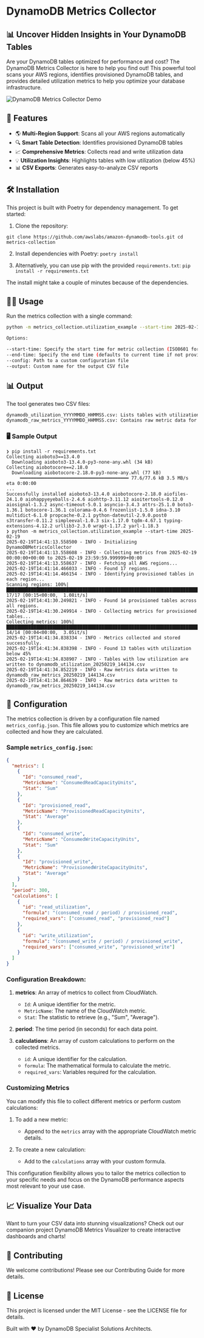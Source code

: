 # DynamoDB Metrics Collector

## 📊 Uncover Hidden Insights in Your DynamoDB Tables

Are your DynamoDB tables optimized for performance and cost? The DynamoDB Metrics Collector is here to help you find out! This powerful tool scans your AWS regions, identifies provisioned DynamoDB tables, and provides detailed utilization metrics to help you optimize your database infrastructure.

![DynamoDB Metrics Collector Demo](./documentation/metrics.gif)

## 🚀 Features

- 🌎 **Multi-Region Support**: Scans all your AWS regions automatically
- 🔍 **Smart Table Detection**: Identifies provisioned DynamoDB tables
- 📈 **Comprehensive Metrics**: Collects read and write utilization data
- 💡 **Utilization Insights**: Highlights tables with low utilization (below 45%)
- 📊 **CSV Exports**: Generates easy-to-analyze CSV reports

## 🛠 Installation

This project is built with Poetry for dependency management. To get started:

1. Clone the repository:

`git clone https://github.com/awslabs/amazon-dynamodb-tools.git cd metrics-collection`


2. Install dependencies with Poetry:
`poetry install`

3. Alternatively, you can use pip with the provided `requirements.txt`:
`pip install -r requirements.txt`

The install might take a couple of minutes because of the dependencies. 

## 🏃‍♂️ Usage

Run the metrics collection with a single command:

```bash
python -m metrics_collection.utilization_example --start-time 2025-02-19

Options:

--start-time: Specify the start time for metric collection (ISO8601 format)
--end-time: Specify the end time (defaults to current time if not provided)
--config: Path to a custom configuration file
--output: Custom name for the output CSV file
```

## 📊 Output

The tool generates two CSV files:

```bash
dynamodb_utilization_YYYYMMDD_HHMMSS.csv: Lists tables with utilization below 45%
dynamodb_raw_metrics_YYYYMMDD_HHMMSS.csv: Contains raw metric data for all tables
```

### 🖥 Sample Output

```
❯ pip install -r requirements.txt
Collecting aioboto3==13.4.0
  Downloading aioboto3-13.4.0-py3-none-any.whl (34 kB)
Collecting aiobotocore==2.18.0
  Downloading aiobotocore-2.18.0-py3-none-any.whl (77 kB)
     ━━━━━━━━━━━━━━━━━━━━━━━━━━━━━━━━━━━━━━━━ 77.6/77.6 kB 3.5 MB/s eta 0:00:00
...
Successfully installed aioboto3-13.4.0 aiobotocore-2.18.0 aiofiles-24.1.0 aiohappyeyeballs-2.4.6 aiohttp-3.11.12 aioitertools-0.12.0 aiosignal-1.3.2 async-timeout-5.0.1 asyncio-3.4.3 attrs-25.1.0 boto3-1.36.1 botocore-1.36.1 colorama-0.4.6 frozenlist-1.5.0 idna-3.10 multidict-6.1.0 propcache-0.2.1 python-dateutil-2.9.0.post0 s3transfer-0.11.2 simpleeval-1.0.3 six-1.17.0 tqdm-4.67.1 typing-extensions-4.12.2 urllib3-2.3.0 wrapt-1.17.2 yarl-1.18.3
❯ python -m metrics_collection.utilization_example --start-time 2025-02-19
2025-02-19T14:41:13.558500 - INFO - Initializing DynamoDBMetricsCollector
2025-02-19T14:41:13.558608 - INFO - Collecting metrics from 2025-02-19 00:00:00+00:00 to 2025-02-19 23:59:59.999999+00:00
2025-02-19T14:41:13.558637 - INFO - Fetching all AWS regions...
2025-02-19T14:41:14.466033 - INFO - Found 17 regions.
2025-02-19T14:41:14.466154 - INFO - Identifying provisioned tables in each region...
Scanning regions: 100%|██████████████████████████████████████████████████████████████████████████████████████████████████████| 17/17 [00:15<00:00,  1.08it/s]
2025-02-19T14:41:30.249821 - INFO - Found 14 provisioned tables across all regions.
2025-02-19T14:41:30.249914 - INFO - Collecting metrics for provisioned tables...
Collecting metrics: 100%|████████████████████████████████████████████████████████████████████████████████████████████████████| 14/14 [00:04<00:00,  3.05it/s]
2025-02-19T14:41:34.838334 - INFO - Metrics collected and stored successfully.
2025-02-19T14:41:34.838398 - INFO - Found 13 tables with utilization below 45%
2025-02-19T14:41:34.838907 - INFO - Tables with low utilization are written to dynamodb_utilization_20250219_144134.csv
2025-02-19T14:41:34.852219 - INFO - Raw metrics data written to dynamodb_raw_metrics_20250219_144134.csv
2025-02-19T14:41:34.864639 - INFO - Raw metrics data written to dynamodb_raw_metrics_20250219_144134.csv
```

## 🔧 Configuration

The metrics collection is driven by a configuration file named `metrics_config.json`. This file allows you to customize which metrics are collected and how they are calculated.

### Sample `metrics_config.json`:

```json
{
  "metrics": [
    {
      "Id": "consumed_read",
      "MetricName": "ConsumedReadCapacityUnits",
      "Stat": "Sum"
    },
    {
      "Id": "provisioned_read",
      "MetricName": "ProvisionedReadCapacityUnits",
      "Stat": "Average"
    },
    {
      "Id": "consumed_write",
      "MetricName": "ConsumedWriteCapacityUnits",
      "Stat": "Sum"
    },
    {
      "Id": "provisioned_write",
      "MetricName": "ProvisionedWriteCapacityUnits",
      "Stat": "Average"
    }
  ],
  "period": 300,
  "calculations": [
    {
      "id": "read_utilization",
      "formula": "(consumed_read / period) / provisioned_read",
      "required_vars": ["consumed_read", "provisioned_read"]
    },
    {
      "id": "write_utilization",
      "formula": "(consumed_write / period) / provisioned_write",
      "required_vars": ["consumed_write", "provisioned_write"]
    }
  ]
}
```

### Configuration Breakdown:

1. **metrics**: An array of metrics to collect from CloudWatch.
   - `Id`: A unique identifier for the metric.
   - `MetricName`: The name of the CloudWatch metric.
   - `Stat`: The statistic to retrieve (e.g., "Sum", "Average").

2. **period**: The time period (in seconds) for each data point.

3. **calculations**: An array of custom calculations to perform on the collected metrics.
   - `id`: A unique identifier for the calculation.
   - `formula`: The mathematical formula to calculate the metric.
   - `required_vars`: Variables required for the calculation.

### Customizing Metrics

You can modify this file to collect different metrics or perform custom calculations:

1. To add a new metric:
   - Append to the `metrics` array with the appropriate CloudWatch metric details.

2. To create a new calculation:
   - Add to the `calculations` array with your custom formula.

This configuration flexibility allows you to tailor the metrics collection to your specific needs and focus on the DynamoDB performance aspects most relevant to your use case.


## 📈 Visualize Your Data

Want to turn your CSV data into stunning visualizations? Check out our companion project DynamoDB Metrics Visualizer to create interactive dashboards and charts!

## 🤝 Contributing

We welcome contributions! Please see our Contributing Guide for more details.

## 📜 License

This project is licensed under the MIT License - see the LICENSE file for details.

Built with ❤️ by DynamoDB Specialist Solutions Architects. 